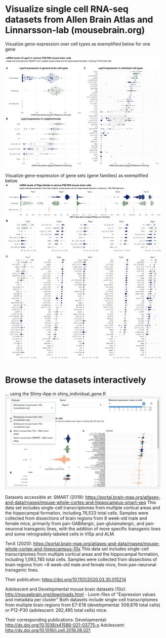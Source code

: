 # Visualize single cell RNA-seq datasets from Allen Brain Atlas and Linnarsson-lab (mousebrain.org)

Visualize gene-expression over cell types as exemplified below for one gene

![example visualization for Lppr3 in SMART dataset](https://github.com/jo-fuchs/Gene-expression-AllenBrainAtlas/blob/master/Lppr3_expression_SMART.png?raw=true)


Visualize gene-expression of gene sets (gene families) as exemplified below
![example visualization for Lppr-family in 10x dataset](https://github.com/jo-fuchs/Gene-expression-AllenBrainAtlas/blob/master/Plppr_family_TenX.png?raw=true)


# Browse the datasets interactively 
... using the Shiny-App in shiny_individual_gene.R
![preview of Shiny-App interface](https://github.com/jo-fuchs/Gene-expression-AllenBrainAtlas/blob/master/RNAseq_viz_GUI.png?raw=true)


Datasets accessible at:
SMART (2019):
https://portal.brain-map.org/atlases-and-data/rnaseq/mouse-whole-cortex-and-hippocampus-smart-seq
This data set includes single-cell transcriptomes from
multiple cortical areas and the hippocampal formation, including 76,533 total
cells. Samples were collected from dissections of brain regions from 8
week-old male and female mice, primarily from pan-GABAergic,
pan-glutamatergic, and pan-neuronal transgenic lines, with the addition of
more specific transgenic lines and some retrogradely-labeled cells in VISp
and ALM.


TenX (2020): https://portal.brain-map.org/atlases-and-data/rnaseq/mouse-whole-cortex-and-hippocampus-10x
This data set includes single-cell transcriptomes from multiple cortical
areas and the hippocampal formation, including 1,093,785 total cells. Samples
were collected from dissections of brain regions from ~8 week-old male and
female mice, from pan-neuronal transgenic lines.

Their publication: https://doi.org/10.1101/2020.03.30.015214


Adolescent and Developmental mouse brain datasets (10x):
http://mousebrain.org/downloads.html - Loom-files of "Expression values and metadata per cluster"
Both datasets include single-cell transcriptomes from multiple brain regions from E7-E18 (developmental: 509,876 total cells) or P12-P30 (adolescent: 292,495 total cells) mice.

Their corresponding publications:
Developmental: http://dx.doi.org/10.1038/s41586-021-03775-x
Adolescent: http://dx.doi.org/10.1016/j.cell.2018.06.021

